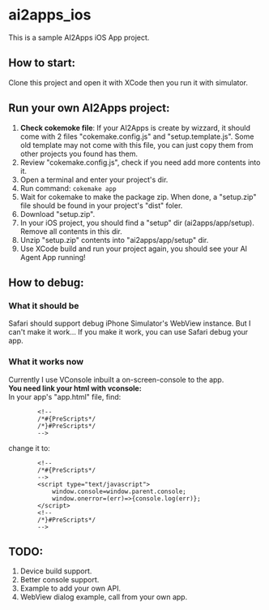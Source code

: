 # ai2apps_ios
This is a sample AI2Apps iOS App project. 

## How to start:
Clone this project and open it with XCode then you run it with simulator.

## Run your own AI2Apps project:
1. **Check cokemoke file**: If your AI2Apps is create by wizzard, it should come with 2 files "cokemake.config.js" and "setup.template.js". Some old template may not come with this file, you can just copy them from other projects you found has them.
2. Review "cokemake.config.js", check if you need add more contents into it.
3. Open a terminal and enter your project's dir.
4. Run command: `cokemake app`
5. Wait for cokemake to make the package zip. When done, a "setup.zip" file should be found in your project's "dist" foler.
6. Download "setup.zip".
7. In your iOS project, you should find a "setup" dir (<XCODE-PRJ-DIR>ai2apps/app/setup). Remove all contents in this dir.
8. Unzip "setup.zip" contents into "<XCODE-PRJ-DIR>ai2apps/app/setup" dir.
9. Use XCode build and run your project again, you should see your AI Agent App running!

## How to debug:
### **What it should be** 
Safari should support debug iPhone Simulator's WebView instance. But I can't make it work... If you make it work, you can use Safari debug your app.  

### **What it works now** 
Currently I use VConsole inbuilt a on-screen-console to the app.  
**You need link your html with vconsole:**  
In your app's "app.html" file, find: 
```
		<!--
		/*#{PreScripts*/
		/*}#PreScripts*/
		-->
```
change it to:
```
		<!--
		/*#{PreScripts*/
		-->
		<script type="text/javascript">
			window.console=window.parent.console;
			window.onerror=(err)=>{console.log(err)};
		</script>
		<!--
		/*}#PreScripts*/
		-->
```


## TODO:
1. Device build support.
2. Better console support.
3. Example to add your own API.
4. WebView dialog example, call from your own app.
